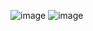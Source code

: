 ![image](https://github.com/Gollandskiy/DZ_Filter/assets/126692933/5bca3e6c-dc0d-49ba-bda8-7738fa7e0181)
![image](https://github.com/Gollandskiy/DZ_Filter/assets/126692933/48a6c032-5a80-455c-b139-aeeb7d79fd02)
